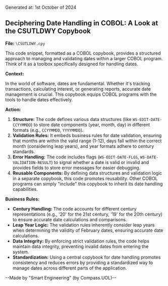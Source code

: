 Generated at: 1st October of 2024

##  Deciphering Date Handling in COBOL: A Look at the CSUTLDWY Copybook

**File:**  `\CSUTLDWY.cpy`

This code snippet, formatted as a COBOL copybook, provides a structured approach to managing and validating dates within a larger COBOL program. Think of it as a toolbox specifically designed for handling dates.

**Context:**

In the world of software, dates are fundamental. Whether it's tracking transactions, calculating interest, or generating reports, accurate date management is crucial. This copybook equips COBOL programs with the tools to handle dates effectively.

**Action:**

1. **Structure:** The code defines various data structures (like `WS-EDIT-DATE-CCYYMMDD`) to store date components (year, month, day) in different formats (e.g., `CCYYMMDD`, `YYYYMMDD`).
2. **Validation Rules:** It embeds business rules for date validation, ensuring that months are within the valid range (1-12), days fall within the correct month (considering leap years), and year formats adhere to century standards.
3. **Error Handling:** The code includes flags (`WS-EDIT-DATE-FLGS`, `WS-DATE-VALIDATION-RESULT`) to signal whether a date is valid or invalid and provides fields to store error messages for easier debugging.
4. **Reusable Components:** By defining data structures and validation logic in a separate copybook, this code promotes reusability. Other COBOL programs can simply "include" this copybook to inherit its date handling capabilities.

**Business Rules:**

* **Century Handling:** The code accounts for different century representations (e.g., '20' for the 21st century, '19' for the 20th century) to ensure accurate date calculations and comparisons.
* **Leap Year Logic:** The validation rules inherently consider leap years when determining the validity of February dates, ensuring accurate date calculations.
* **Data Integrity:** By enforcing strict validation rules, the code helps maintain data integrity, preventing invalid dates from entering the system.
* **Standardization:** Using a central copybook for date handling promotes consistency and reduces errors by providing a standardized way to manage dates across different parts of the application.

--Made by "Smart Engineering" (by Compass.UOL)--